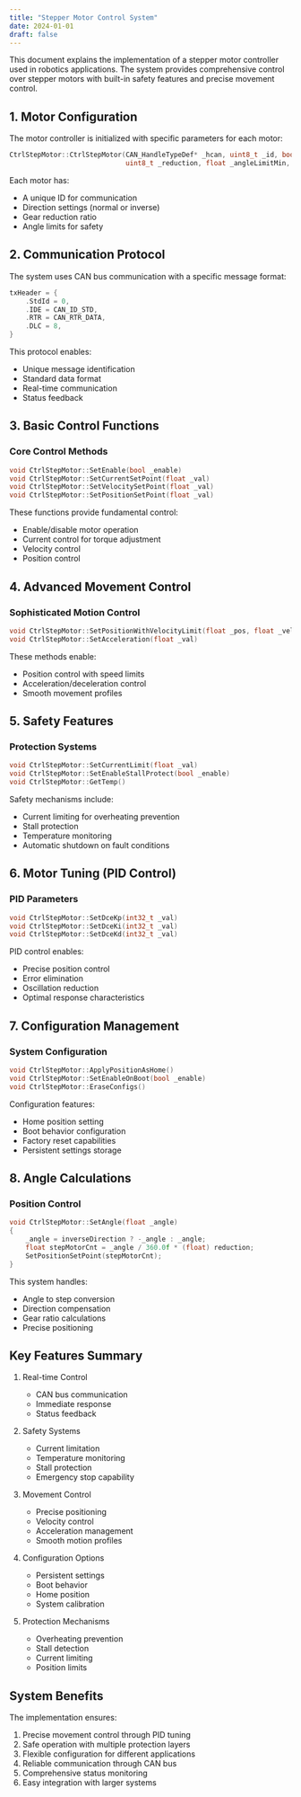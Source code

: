 ```yaml
---
title: "Stepper Motor Control System"
date: 2024-01-01
draft: false
---
```

This document explains the implementation of a stepper motor controller used in robotics applications. The system provides comprehensive control over stepper motors with built-in safety features and precise movement control.

## 1. Motor Configuration

The motor controller is initialized with specific parameters for each motor:

```cpp
CtrlStepMotor::CtrlStepMotor(CAN_HandleTypeDef* _hcan, uint8_t _id, bool _inverse,
                             uint8_t _reduction, float _angleLimitMin, float _angleLimitMax)
```

Each motor has:
- A unique ID for communication
- Direction settings (normal or inverse)
- Gear reduction ratio
- Angle limits for safety

## 2. Communication Protocol

The system uses CAN bus communication with a specific message format:

```cpp
txHeader = {
    .StdId = 0,
    .IDE = CAN_ID_STD,
    .RTR = CAN_RTR_DATA,
    .DLC = 8,
}
```

This protocol enables:
- Unique message identification
- Standard data format
- Real-time communication
- Status feedback

## 3. Basic Control Functions

### Core Control Methods

```cpp
void CtrlStepMotor::SetEnable(bool _enable)
void CtrlStepMotor::SetCurrentSetPoint(float _val)
void CtrlStepMotor::SetVelocitySetPoint(float _val)
void CtrlStepMotor::SetPositionSetPoint(float _val)
```

These functions provide fundamental control:
- Enable/disable motor operation
- Current control for torque adjustment
- Velocity control
- Position control

## 4. Advanced Movement Control

### Sophisticated Motion Control

```cpp
void CtrlStepMotor::SetPositionWithVelocityLimit(float _pos, float _vel)
void CtrlStepMotor::SetAcceleration(float _val)
```

These methods enable:
- Position control with speed limits
- Acceleration/deceleration control
- Smooth movement profiles

## 5. Safety Features

### Protection Systems

```cpp
void CtrlStepMotor::SetCurrentLimit(float _val)
void CtrlStepMotor::SetEnableStallProtect(bool _enable)
void CtrlStepMotor::GetTemp()
```

Safety mechanisms include:
- Current limiting for overheating prevention
- Stall protection
- Temperature monitoring
- Automatic shutdown on fault conditions

## 6. Motor Tuning (PID Control)

### PID Parameters

```cpp
void CtrlStepMotor::SetDceKp(int32_t _val)
void CtrlStepMotor::SetDceKi(int32_t _val)
void CtrlStepMotor::SetDceKd(int32_t _val)
```

PID control enables:
- Precise position control
- Error elimination
- Oscillation reduction
- Optimal response characteristics

## 7. Configuration Management

### System Configuration

```cpp
void CtrlStepMotor::ApplyPositionAsHome()
void CtrlStepMotor::SetEnableOnBoot(bool _enable)
void CtrlStepMotor::EraseConfigs()
```

Configuration features:
- Home position setting
- Boot behavior configuration
- Factory reset capabilities
- Persistent settings storage

## 8. Angle Calculations

### Position Control

```cpp
void CtrlStepMotor::SetAngle(float _angle)
{
    _angle = inverseDirection ? -_angle : _angle;
    float stepMotorCnt = _angle / 360.0f * (float) reduction;
    SetPositionSetPoint(stepMotorCnt);
}
```

This system handles:
- Angle to step conversion
- Direction compensation
- Gear ratio calculations
- Precise positioning

## Key Features Summary

1. Real-time Control
   - CAN bus communication
   - Immediate response
   - Status feedback

2. Safety Systems
   - Current limitation
   - Temperature monitoring
   - Stall protection
   - Emergency stop capability

3. Movement Control
   - Precise positioning
   - Velocity control
   - Acceleration management
   - Smooth motion profiles

4. Configuration Options
   - Persistent settings
   - Boot behavior
   - Home position
   - System calibration

5. Protection Mechanisms
   - Overheating prevention
   - Stall detection
   - Current limiting
   - Position limits

## System Benefits

The implementation ensures:
1. Precise movement control through PID tuning
2. Safe operation with multiple protection layers
3. Flexible configuration for different applications
4. Reliable communication through CAN bus
5. Comprehensive status monitoring
6. Easy integration with larger systems
